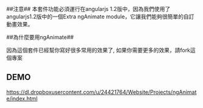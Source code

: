 ##注意##
本套件功能必須運行在angularjs 1.2版中，因為我們使用了angularjs1.2版中的一個Extra ngAnimate module，它讓我們能夠很簡單的自訂動畫效果。


##為什麼要用ngAnimate##

因為這個套件已經幫你寫好很多常用的效果了, 如果你需要更多的效果，請fork這個專案

## DEMO ##
https://dl.dropboxusercontent.com/u/24421764/Website/Projects/ngAnimate/index.html

